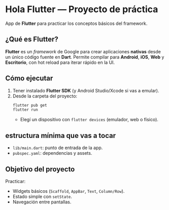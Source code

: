 # Hola Flutter — Proyecto de práctica

App de **Flutter** para practicar los conceptos básicos del framework.

## ¿Qué es Flutter?
**Flutter** es un *framework* de Google para crear aplicaciones **nativas** desde un único código fuente en **Dart**. Permite compilar para **Android**, **iOS**, **Web** y **Escritorio**, con hot reload para iterar rápido en la UI.

## Cómo ejecutar
1. Tener instalado **Flutter SDK** (y Android Studio/Xcode si vas a emular).
2. Desde la carpeta del proyecto:
   ```bash
   flutter pub get
   flutter run
   ```
   - Elegí un dispositivo con `flutter devices` (emulador, web o físico).

## estructura mínima que vas a tocar
- `lib/main.dart`: punto de entrada de la app.
- `pubspec.yaml`: dependencias y assets.

## Objetivo del proyecto
Practicar:
- Widgets básicos (`Scaffold`, `AppBar`, `Text`, `Column/Row`).
- Estado simple con `setState`.
- Navegación entre pantallas.



